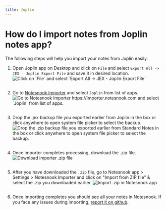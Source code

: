 ```yaml
---
title: Joplin
---
```


# How do I import notes from Joplin notes app?

The following steps will help you import your notes from Joplin easily.

1. Open Joplin app on Desktop and click on `File` and select `Export All -> JEX - Joplin Export File` and save it in desired location.
   <img style="margin-bottom:15px;" src="/static/joplin-importer/1.png" alt="Click on `File` and select `Export All -> JEX - Joplin Export File`"/>

2. Go to [Notesnook Importer](https://importer.notesnook.com) and select `Joplin` from list of apps.
   <img style="margin-bottom:15px;" src="/static/joplin-importer/2.png" alt=" Go to Notesnook Importer https://importer.notesnook.com and select `Joplin` from list of apps."/>

3. Drop the .jex backup file you exported earlier from Joplin in the box or click anywhere to open system file picker to select the backup.
   <img style="margin-bottom:15px;" src="/static/joplin-importer/3.png" alt="Drop the .zip backup file you exported earlier from Standard Notes in the box or click anywhere to open system file picker to select the backup."/>

4. Once importer completes processing, download the .zip file.
   <img style="margin-bottom:15px;" src="/static/joplin-importer/4.png" alt="Download importer .zip file"/>

5. After you have downloaded the `.zip` file, go to Notesnook app > Settings > Notesnook Importer and click on "Import from ZIP file" & select the .zip you downloaded earlier.
   <img style="margin-bottom:15px;" src="/static/import-zip-app.png" alt="Import .zip in Notesnook app"/>

6. Once importing completes you should see all your notes in Notesnook. If you face any issues during importing, [report it on github](https://github.com/streetwriters/notesnook).
